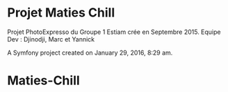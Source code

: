 Projet Maties Chill 
=======================
Projet PhotoExpresso du Groupe 1 Estiam crée en Septembre 2015.
Equipe Dev : Djinodji, Marc et Yannick

A Symfony project created on January 29, 2016, 8:29 am.
# Maties-Chill
